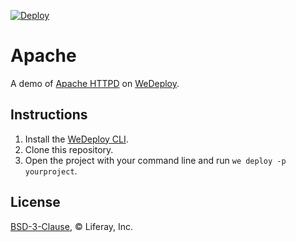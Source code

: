 [![Deploy](https://cdn.wedeploy.com/images/deploy.svg)](https://console.wedeploy.com/deploy?repo=https://github.com/wedeploy-examples/apache-example)

# Apache

A demo of [Apache HTTPD](https://hub.docker.com/_/httpd/) on [WeDeploy](https://wedeploy.com/).

## Instructions

1. Install the [WeDeploy CLI](https://wedeploy.com/docs/intro/using-the-command-line/).
2. Clone this repository.
3. Open the project with your command line and run `we deploy -p yourproject`.

## License

[BSD-3-Clause](./LICENSE.md), © Liferay, Inc.

